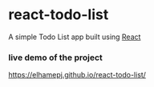 # react-todo-list
A simple Todo List app built using [React](https://reactjs.org/)
### live demo of the project
https://elhamepj.github.io/react-todo-list/

